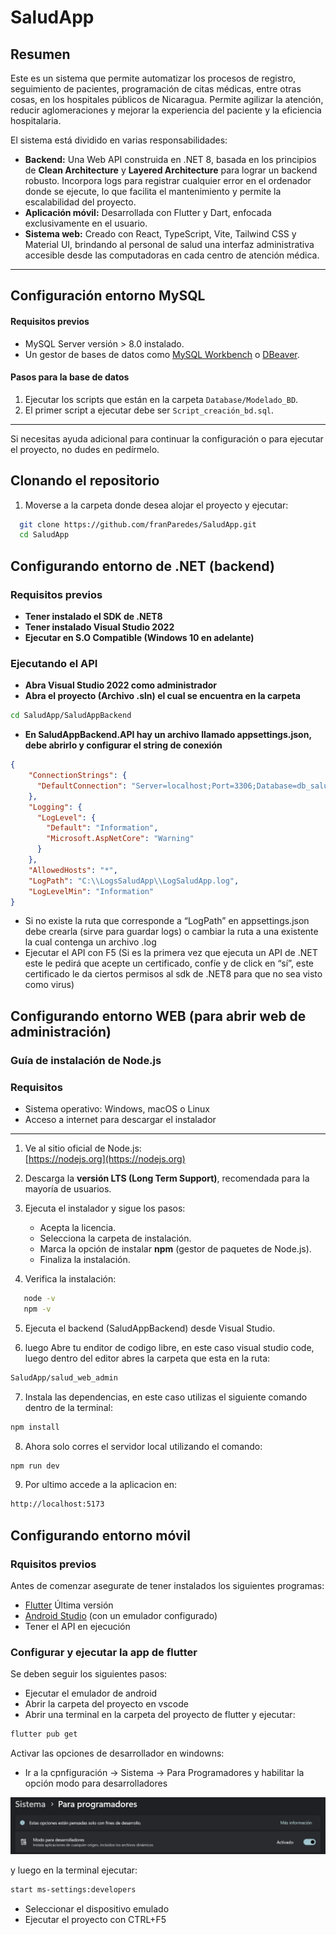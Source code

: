 # SaludApp

## Resumen
Este es un sistema que permite automatizar los procesos de registro, seguimiento de pacientes, programación de citas médicas, entre otras cosas, en los hospitales públicos de Nicaragua. Permite agilizar la atención, reducir aglomeraciones y mejorar la experiencia del paciente y la eficiencia hospitalaria.

El sistema está dividido en varias responsabilidades:

- **Backend:** Una Web API construida en .NET 8, basada en los principios de **Clean Architecture** y **Layered Architecture** para lograr un backend robusto. Incorpora logs para registrar cualquier error en el ordenador donde se ejecute, lo que facilita el mantenimiento y permite la escalabilidad del proyecto.
- **Aplicación móvil:** Desarrollada con Flutter y Dart, enfocada exclusivamente en el usuario.
- **Sistema web:** Creado con React, TypeScript, Vite, Tailwind CSS y Material UI, brindando al personal de salud una interfaz administrativa accesible desde las computadoras en cada centro de atención médica.

---


## Configuración entorno MySQL

#### Requisitos previos

- MySQL Server versión > 8.0 instalado.
- Un gestor de bases de datos como [MySQL Workbench](https://dev.mysql.com/downloads/workbench/) o [DBeaver](https://dbeaver.io/).

#### Pasos para la base de datos

1. Ejecutar los scripts que están en la carpeta `Database/Modelado_BD`.
2. El primer script a ejecutar debe ser `Script_creación_bd.sql`.
---
Si necesitas ayuda adicional para continuar la configuración o para ejecutar el proyecto, no dudes en pedírmelo.

## Clonando el repositorio
1. Moverse a la carpeta donde desea alojar el proyecto y ejecutar:
```bash
  git clone https://github.com/franParedes/SaludApp.git
  cd SaludApp 
```

## Configurando entorno de .NET (backend)
### Requisitos previos
- **Tener instalado el SDK de .NET8**
- **Tener instalado Visual Studio 2022**
- **Ejecutar en S.O Compatible (Windows 10 en adelante)**

### Ejecutando el API
- **Abra Visual Studio 2022 como administrador**
- **Abra el proyecto (Archivo .sln) el cual se encuentra en la carpeta**
````bash
cd SaludApp/SaludAppBackend
````

- **En SaludAppBackend.API hay un archivo llamado appsettings.json, debe abrirlo y configurar el string de conexión**
````json
{
    "ConnectionStrings": {
      "DefaultConnection": "Server=localhost;Port=3306;Database=db_saludapp;Uid=root;Pwd=[TuContraseña]"
    },
    "Logging": {
      "LogLevel": {
        "Default": "Information",
        "Microsoft.AspNetCore": "Warning"
      }
    },
    "AllowedHosts": "*",
    "LogPath": "C:\\LogsSaludApp\\LogSaludApp.log",
    "LogLevelMin": "Information"
}
````

- Si no existe la ruta que corresponde a “LogPath” en appsettings.json debe crearla (sirve para guardar logs) o cambiar la ruta a una existente la cual contenga un archivo .log
- Ejecutar el API con F5 (Si es la primera vez que ejecuta un API de .NET este le pedirá que acepte un certificado, confíe y de click en “sí”, este certificado le da ciertos permisos al sdk de .NET8 para que no sea visto como virus)

## Configurando entorno WEB (para abrir web de administración)
### Guía de instalación de Node.js
### Requisitos
- Sistema operativo: Windows, macOS o Linux
- Acceso a internet para descargar el instalador

---

1. Ve al sitio oficial de Node.js:  
     [https://nodejs.org](https://nodejs.org)

2. Descarga la **versión LTS (Long Term Support)**, recomendada para la mayoría de usuarios.

3. Ejecuta el instalador y sigue los pasos:
   - Acepta la licencia.
   - Selecciona la carpeta de instalación.
   - Marca la opción de instalar **npm** (gestor de paquetes de Node.js).
   - Finaliza la instalación.

4. Verifica la instalación:
```bash
   node -v
   npm -v
```

5. Ejecuta el backend (SaludAppBackend) desde Visual Studio.

6. luego Abre tu enditor de codigo libre, en este caso visual studio code, luego dentro del editor abres la carpeta que esta en la ruta:
```bash
SaludApp/salud_web_admin
```

7. Instala las dependencias, en este caso utilizas el siguiente comando dentro de la terminal:
```bash
npm install
```

8. Ahora solo corres el servidor local utilizando el comando:
```bash
npm run dev
```

9. Por ultimo accede a la aplicacion en:
```bash
http://localhost:5173
```

## Configurando entorno móvil
### Rquisitos previos
Antes de comenzar asegurate de tener instalados los siguientes programas:
- [Flutter](https://docs.flutter.dev/get-started/install)  Última versión
- [Android Studio](https://developer.android.com/studio) (con un emulador configurado)  
- Tener el API en ejecución

### Configurar y ejecutar la app de flutter

Se deben seguir los siguientes pasos:

- Ejecutar el emulador de android 
- Abrir la carpeta del proyecto en vscode
- Abrir una terminal en la carpeta del proyecto de flutter y ejecutar:

```bash
flutter pub get
```
Activar las opciones de desarrollador en windowns:
- Ir a la cpnfiguración -> Sistema -> Para Programadores y habilitar la opción modo para desarrolladores

![Descripción de la imagen](https://github.com/franParedes/SaludApp/blob/main/salud_app_mobile/images/desarrollador.jpeg?raw=true)


y luego en la terminal ejecutar:

```bash
start ms-settings:developers
```

- Seleccionar el dispositivo emulado
- Ejecutar el proyecto con CTRL+F5
